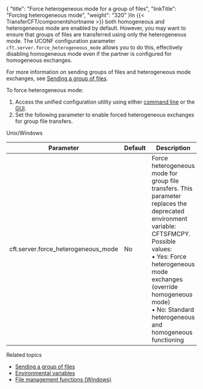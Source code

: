 {
    "title": "Force heterogeneous mode for a group of files",
    "linkTitle": "Forcing heterogeneous mode",
    "weight": "320"
}In {{< TransferCFT/componentshortname  >}} both homogeneous and heterogeneous mode are enabled by default. However, you may want to ensure that groups of files are transferred using only the heterogeneous mode. The UCONF configuration parameter` cft.server.force_heterogeneous_mode` allows you to do this, effectively disabling homogeneous mode even if the partner is configured for homogeneous exchanges.

For more information on sending groups of files and heterogeneous mode exchanges, see [Sending a group of files](../../../concepts/using_the_send_command/send_group_of_files_cl).

To force heterogeneous mode:

1.  Access the unified configuration utility using either [command line](../uconf_w_cftutil) or the [GUI](../uconf_interface_actions).
2.  Set the following parameter to enable forced heterogeneous exchanges for group file transfers.

Unix/Windows


| Parameter  | Default  | Description  |
| --- | --- | --- |
| cft.server.force_heterogeneous_mode  | No  |  Force heterogeneous mode for group file transfers. This parameter replaces the deprecated environment variable: CFTSFMCPY.<br/>Possible values:<br/> • Yes: Force heterogeneous mode exchanges (override homogeneous mode)<br/> • No: Standard heterogeneous and homogeneous functioning</li>  |


Related topics

-   [Sending a group of files](../../../concepts/using_the_send_command/send_group_of_files_cl)
-   [Environmental variables]()
-   [File management functions (Windows)]()
